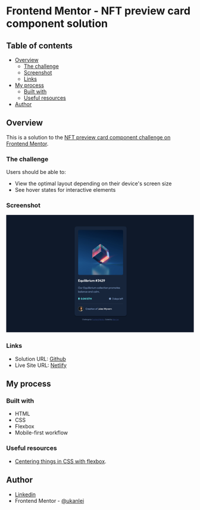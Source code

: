 # Frontend Mentor - NFT preview card component solution

## Table of contents

- [Overview](#overview)
  - [The challenge](#the-challenge)
  - [Screenshot](#screenshot)
  - [Links](#links)
- [My process](#my-process)
  - [Built with](#built-with)
  - [Useful resources](#useful-resources)
- [Author](#author)

## Overview

This is a solution to the [NFT preview card component challenge on Frontend Mentor](https://www.frontendmentor.io/challenges/nft-preview-card-component-SbdUL_w0U).

### The challenge

Users should be able to:

- View the optimal layout depending on their device's screen size
- See hover states for interactive elements

### Screenshot

![](images/screen-shot-desktop.png)

### Links

- Solution URL: [Github](https://github.com/ukanlei/frontendMentor/tree/master/nft-preview-card-component-main)
- Live Site URL: [Netlify](https://rococo-cactus-07f4be.netlify.app)

## My process

### Built with

- HTML
- CSS
- Flexbox
- Mobile-first workflow

### Useful resources

- [Centering things in CSS with flexbox](https://www.digitalocean.com/community/tutorials/css-centering-using-flexbox).

## Author

- [Linkedin](https://www.linkedin.com/in/ukanlei/)
- Frontend Mentor - [@ukanlei](https://www.frontendmentor.io/profile/ukanlei)
